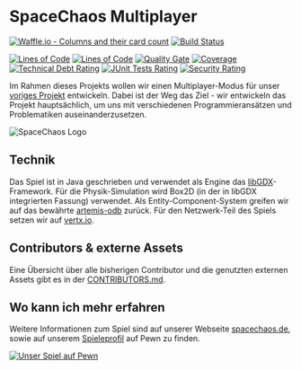 # SpaceChaos Multiplayer

[![Waffle.io - Columns and their card count](https://badge.waffle.io/opensourcegamedev/SpaceChaos-Multiplayer.png?columns=Inbox,Next,In%20Progress,Done)](https://waffle.io/opensourcegamedev/SpaceChaos-Multiplayer?utm_source=badge)
[![Build Status](https://travis-ci.org/opensourcegamedev/SpaceChaos-Multiplayer.svg?branch=master)](https://travis-ci.org/opensourcegamedev/SpaceChaos-Multiplayer)

[![Lines of Code](https://sonarcloud.io/api/badges/measure?key=de.spacechaos%3Aspacechaos-multiplayer&metric=lines)](https://sonarcloud.io/dashboard/index/de.spacechaos%3Aspacechaos-multiplayer) 
[![Lines of Code](https://sonarcloud.io/api/badges/measure?key=de.spacechaos%3Aspacechaos-multiplayer&metric=ncloc)](https://sonarcloud.io/dashboard/index/de.spacechaos%3Aspacechaos-multiplayer) 
[![Quality Gate](https://sonarcloud.io/api/badges/gate?key=de.spacechaos%3Aspacechaos-multiplayer)](https://sonarcloud.io/dashboard/index/de.spacechaos%3Aspacechaos-multiplayer) 
[![Coverage](https://sonarcloud.io/api/badges/measure?key=de.spacechaos%3Aspacechaos-multiplayer&metric=coverage)](https://sonarcloud.io/dashboard/index/de.spacechaos%3Aspacechaos-multiplayer) 
[![Technical Debt Rating](https://sonarcloud.io/api/badges/measure?key=de.spacechaos%3Aspacechaos-multiplayer&metric=sqale_debt_ratio)](https://sonarcloud.io/dashboard/index/de.spacechaos%3Aspacechaos-multiplayer) 
[![JUnit Tests Rating](https://sonarcloud.io/api/badges/measure?key=com.jukusoft.mmo%3Ammorpg-client&metric=test_success_density)](https://sonarcloud.io/dashboard/index/de.spacechaos%3Aspacechaos-multiplayer) 
[![Security Rating](https://sonarcloud.io/api/badges/measure?key=de.spacechaos%3Aspacechaos-multiplayer&metric=new_security_rating)](https://sonarcloud.io/dashboard/index/de.spacechaos%3Aspacechaos-multiplayer) 


Im Rahmen dieses Projekts wollen wir einen Multiplayer-Modus für unser [voriges Projekt](https://github.com/opensourcegamedev/SpaceChaos) entwickeln.  Dabei ist der Weg das Ziel - wir entwickeln das Projekt hauptsächlich, um uns mit verschiedenen Programmieransätzen und Problematiken auseinanderzusetzen.

![SpaceChaos Logo](./core/assets/ui/backgrounds/splashscreen.png)

## Technik 
Das Spiel ist in Java geschrieben und verwendet als Engine das [libGDX](https://libgdx.badlogicgames.com/)-Framework. Für die Physik-Simulation wird Box2D (in der in libGDX integrierten Fassung) verwendet. 
Als Entity-Component-System greifen wir auf das bewährte [artemis-odb](https://github.com/junkdog/artemis-odb) zurück.
Für den Netzwerk-Teil des Spiels setzen wir auf [vertx.io](http://vertx.io/).

## Contributors & externe Assets
Eine Übersicht über alle bisherigen Contributor und die genutzten externen Assets gibt es in der [CONTRIBUTORS.md](https://github.com/opensourcegamedev/SpaceChaos-Multiplayer/blob/master/CONTRIBUTORS.md).

## Wo kann ich mehr erfahren
Weitere Informationen zum Spiel sind auf unserer Webseite [spacechaos.de](http://spacechaos.de/), sowie auf unserem [Spieleprofil](https://pewn.de/games/815998-SpaceChaos/) auf Pewn zu finden.

<a href="https://pewn.de/games/815998-SpaceChaos/?vote=notify"><img src="https://pewn.de/signature/pewn3_general.png" alt="Unser Spiel auf Pewn"/></a>
